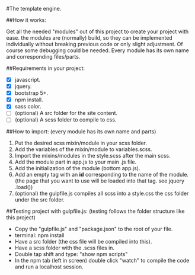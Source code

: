 
#The template engine.

##How it works:

Get all the needed "modules" out of this project to create your project with ease.
the modules are (normally) build, so they can be implemented individually without breaking previous code or only slight adjustment.
Of course some debugging could be needed.
Every module has its own name and corresponding files/parts.

##Requirements in your project:
- [x] javascript. 
- [x] jquery.
- [x] bootstrap 5+.
- [x] npm install.
- [x] sass color.
- [ ] (optional) A src folder for the site content.
- [ ] (optional) A scss folder to compile to css.

##How to import:
(every module has its own name and parts)
<ol>
 <li>Put the desired scss mixin/module in your scss folder.</li>
 <li>Add the variables of the mixin/module to variables.scss.</li>
 <li>Import the mixins/modules in the style.scss after the main scss.</li>
 <li>Add the module part in app.js to your main .js file.</li>
 <li>Add the initialization of the module (bottom app.js).</li>
 <li>Add an empty tag with an <b>id</b> corresponding to the name of the module.<br>
 (the page that you want to use will be loaded into that tag. see jquery .load())
 </li>
 <li>(optional) the gulpfile.js compiles all scss into a style.css the css folder under the src folder.</li>
</ol>

##Testing project with gulpfile.js:
(testing follows the folder structure like this project)
<ul>
<li>Copy the "gulpfile.js" and "package.json" to the root of your file.</li>
<li>terminal: npm install</li>
<li>Have a src folder (the css file will be compiled into this).</li>
<li>Have a scss folder with the .scss files in.</li>
<li>Double tap shift and type: "show npm scripts"  </li>
<li>In the npm tab (left in screen) double click "watch" to compile the code and run a localhost session.</li>
</ul>
